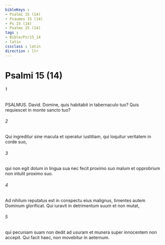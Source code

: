 ```yaml
---
bibleKeys : 
- Psalmi 15 (14)
- Psaumes 15 (14)
- Ps 15 (14)
- Psalms 15 (14)
tags : 
- Bible/Ps/15_14
- latin
cssclass : latin
direction : ltr
---
```


# Psalmi 15 (14)

###### 1
PSALMUS. David. Domine, quis habitabit in tabernaculo tuo? Quis requiescet in monte sancto tuo?
###### 2
Qui ingreditur sine macula et operatur iustitiam, qui loquitur veritatem in corde suo,
###### 3
qui non egit dolum in lingua sua nec fecit proximo suo malum et opprobrium non intulit proximo suo.
###### 4
Ad nihilum reputatus est in conspectu eius malignus, timentes autem Dominum glorificat. Qui iuravit in detrimentum suum et non mutat,
###### 5
qui pecuniam suam non dedit ad usuram et munera super innocentem non accepit. Qui facit haec, non movebitur in aeternum.
